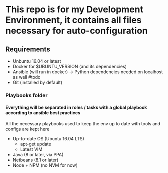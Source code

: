 # This repo is for my Development Environment, it contains all files necessary for auto-configuration

## Requirements
* Unbuntu 16.04 or latest
* Docker for $UBUNTU_VERSION (and its dependencies)
* Ansible (will run in docker) -> Python dependencies needed on localhost as well #todo
* Git (installed by default)

### Playbooks folder
#### Everything will be separated in roles / tasks with a global playbook according to ansible best practices

All the necessary playbooks used to keep the env up to date with tools and configs are kept here

* Up-to-date OS (Ubuntu 16.04 LTS)
    * apt-get update
    * Latest VIM
* Java (8 or later, via PPA)
* Netbeans (8.1 or later)
* Node + NPM (no NVM for now)

